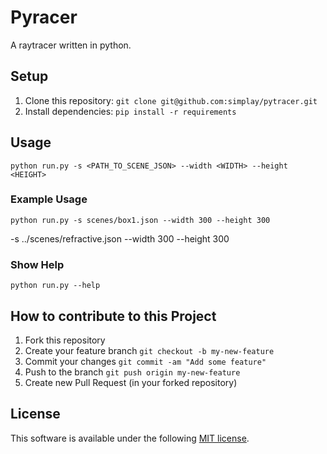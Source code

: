 # Pyracer

A raytracer written in python.

## Setup

1. Clone this repository: `git clone git@github.com:simplay/pytracer.git`
2. Install dependencies: `pip install -r requirements`

## Usage

`python run.py -s <PATH_TO_SCENE_JSON> --width <WIDTH> --height <HEIGHT>`

### Example Usage

`python run.py -s scenes/box1.json --width 300 --height 300`

-s ../scenes/refractive.json --width 300 --height 300

### Show Help

`python run.py --help`

## How to contribute to this Project

1. Fork this repository
2. Create your feature branch `git checkout -b my-new-feature`
3. Commit your changes `git commit -am "Add some feature"`
4. Push to the branch `git push origin my-new-feature`
5. Create new Pull Request (in your forked repository)

## License

This software is available under the following [MIT license](LICENSE).
